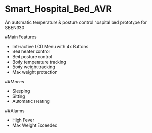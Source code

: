 # Smart_Hospital_Bed_AVR
An automatic temperature &amp; posture control hospital bed prototype for SBEN330

#Main Features
- Interactive LCD Menu with 4x Buttons
- Bed heater control
- Bed posture control
- Body temperature tracking
- Body weight tracking
- Max weight protection

##Modes
- Sleeping
- Sitting
- Automatic Heating

##Alarms
- High Fever
- Max Weight Exceeded
